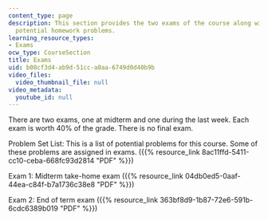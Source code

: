```yaml
---
content_type: page
description: This section provides the two exams of the course along with a list of
  potential homework problems.
learning_resource_types:
- Exams
ocw_type: CourseSection
title: Exams
uid: b08cf3d4-ab9d-51cc-a0aa-6749d0d40b9b
video_files:
  video_thumbnail_file: null
video_metadata:
  youtube_id: null
---
```


There are two exams, one at midterm and one during the last week. Each exam is worth 40% of the grade. There is no final exam.

Problem Set List: This is a list of potential problems for this course. Some of these problems are assigned in exams. ({{% resource_link 8ac11ffd-5411-cc10-ceba-668fc93d2814 "PDF" %}})

Exam 1: Midterm take-home exam ({{% resource_link 04db0ed5-0aaf-44ea-c84f-b7a1736c38e8 "PDF" %}})

Exam 2: End of term exam ({{% resource_link 363bf8d9-1b87-72e6-591b-6cdc6389b019 "PDF" %}})